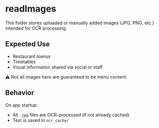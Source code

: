 # readImages

This folder stores uploaded or manually added images (JPG, PNG, etc.) intended for OCR processing.

## Expected Use

- Restaurant menus
- Timetables
- Visual information shared via social or staff

⚠️ Not all images here are guaranteed to be menu content.

## Behavior

On app startup:
- All `.jpg` files are OCR-processed (if not already cached)
- Text is saved in `ocr_cache/`
